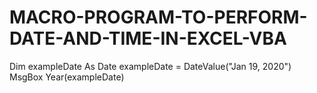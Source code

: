 # MACRO-PROGRAM-TO-PERFORM-DATE-AND-TIME-IN-EXCEL-VBA
Dim exampleDate As Date exampleDate = DateValue("Jan 19, 2020") MsgBox Year(exampleDate)
